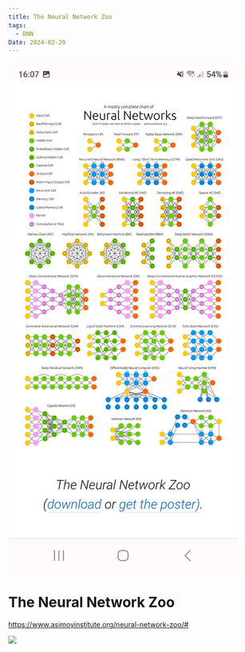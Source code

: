 ```yaml
---
title: The Neural Network Zoo
tags:
  - DNN
Date: 2024-02-20
---
```


![](../_asset/2024-02-20_TheNeuralNetworkZoo_image_1.jpg)
# The Neural Network Zoo
https://www.asimovinstitute.org/neural-network-zoo/#

![](../_asset/2024-02-20_TheNeuralNetworkZoo_image_2.png)